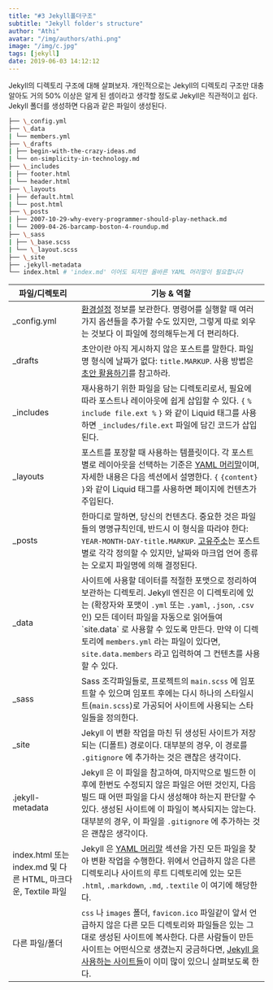 ```yaml
---
title: "#3 Jekyll폴더구조"
subtitle: "Jekyll folder's structure"
author: "Athi"
avatar: "/img/authors/athi.png"
image: "/img/c.jpg"
tags: [jekyll]
date: 2019-06-03 14:12:12
---
```


Jekyll의 디렉토리 구조에 대해 살펴보자. 개인적으로는 Jekyll의 디렉토리 구조만 대충 알아도 거의 50% 이상은 알게 된 셈이라고 생각할 정도로 Jekyll은 직관적이고 쉽다.
Jekyll 폴더를 생성하면 다음과 같은 파일이 생성된다.

```bash
├── \_config.yml
├── \_data
| └── members.yml
├── \_drafts
| ├── begin-with-the-crazy-ideas.md
| └── on-simplicity-in-technology.md
├── \_includes
| ├── footer.html
| └── header.html
├── \_layouts
| ├── default.html
| └── post.html
├── \_posts
| ├── 2007-10-29-why-every-programmer-should-play-nethack.md
| └── 2009-04-26-barcamp-boston-4-roundup.md
├── \_sass
| ├── \_base.scss
| └── \_layout.scss
├── \_site
├── .jekyll-metadata
└── index.html # 'index.md' 이어도 되지만 올바른 YAML 머리말이 필요합니다
```

| 파일/디렉토리                                                 | 기능 & 역할                                                                                                                                                                                                                                                                                                                                                       |
| ------------------------------------------------------------- | ----------------------------------------------------------------------------------------------------------------------------------------------------------------------------------------------------------------------------------------------------------------------------------------------------------------------------------------------------------------- |
| \_config.yml                                                  | [환경설정](https://jekyllrb-ko.github.io/docs/configuration/) 정보를 보관한다. 명령어를 실행할 때 여러가지 옵션들을 추가할 수도 있지만, 그렇게 따로 외우는 것보다 이 파일에 정의해두는게 더 편리하다.                                                                                                                                                             |
| \_drafts                                                      | 초안이란 아직 게시하지 않은 포스트를 말한다. 파일명 형식에 날짜가 없다: `title.MARKUP`. 사용 방법은 [초안 활용하기](https://jekyllrb-ko.github.io/docs/drafts/)를 참고하라.                                                                                                                                                                                       |
| \_includes                                                    | 재사용하기 위한 파일을 담는 디렉토리로서, 필요에 따라 포스트나 레이아웃에 쉽게 삽입할 수 있다. `{` `% include file.ext %` `}` 와 같이 Liquid 태그를 사용하면 `_includes/file.ext` 파일에 담긴 코드가 삽입된다.                                                                                                                                                    |
| \_layouts                                                     | 포스트를 포장할 때 사용하는 템플릿이다. 각 포스트 별로 레이아웃을 선택하는 기준은 [YAML 머리말](https://jekyllrb-ko.github.io/docs/frontmatter/)이며, 자세한 내용은 다음 섹션에서 설명한다. `{` `{content}` `}`와 같이 Liquid 태그를 사용하면 페이지에 컨텐츠가 주입된다.                                                                                         |
| \_posts                                                       | 한마디로 말하면, 당신의 컨텐츠다. 중요한 것은 파일들의 명명규칙인데, 반드시 이 형식을 따라야 한다: `YEAR-MONTH-DAY-title.MARKUP`. [고유주소](https://jekyllrb-ko.github.io/docs/permalinks/)는 포스트 별로 각각 정의할 수 있지만, 날짜와 마크업 언어 종류는 오로지 파일명에 의해 결정된다.                                                                        |
| \_data                                                        | 사이트에 사용할 데이터를 적절한 포맷으로 정리하여 보관하는 디렉토리. Jekyll 엔진은 이 디렉토리에 있는 (확장자와 포맷이 `.yml` 또는 `.yaml`, `.json`, `.csv` 인) 모든 데이터 파일을 자동으로 읽어들여 \`site.data\` 로 사용할 수 있도록 만든다. 만약 이 디렉토리에 `members.yml` 라는 파일이 있다면, `site.data.members` 라고 입력하여 그 컨텐츠를 사용할 수 있다. |
| \_sass                                                        | Sass 조각파일들로, 프로젝트의 `main.scss` 에 임포트할 수 있으며 임포트 후에는 다시 하나의 스타일시트(`main.scss`)로 가공되어 사이트에 사용되는 스타일들을 정의한다.                                                                                                                                                                                               |
| \_site                                                        | Jekyll 이 변환 작업을 마친 뒤 생성된 사이트가 저장되는 (디폴트) 경로이다. 대부분의 경우, 이 경로를 `.gitignore` 에 추가하는 것은 괜찮은 생각이다.                                                                                                                                                                                                                 |
| .jekyll-metadata                                              | Jekyll 은 이 파일을 참고하여, 마지막으로 빌드한 이후에 한번도 수정되지 않은 파일은 어떤 것인지, 다음 빌드 때 어떤 파일을 다시 생성해야 하는지 판단할 수 있다. 생성된 사이트에 이 파일이 복사되지는 않는다. 대부분의 경우, 이 파일을 `.gitignore` 에 추가하는 것은 괜찮은 생각이다.                                                                                |
| index.html 또는 index.md 및 다른 HTML, 마크다운, Textile 파일 | Jekyll 은 [YAML 머리말](https://jekyllrb-ko.github.io/docs/frontmatter/) 섹션을 가진 모든 파일을 찾아 변환 작업을 수행한다. 위에서 언급하지 않은 다른 디렉토리나 사이트의 루트 디렉토리에 있는 모든 `.html`, `.markdown`, `.md`, `.textile` 이 여기에 해당한다.                                                                                                   |
| 다른 파일/폴더                                                | `css` 나 `images` 폴더, `favicon.ico` 파일같이 앞서 언급하지 않은 다른 모든 디렉토리와 파일들은 있는 그대로 생성된 사이트에 복사한다. 다른 사람들이 만든 사이트는 어떤식으로 생겼는지 궁금하다면, [Jekyll 을 사용하는 사이트들](https://jekyllrb-ko.github.io/docs/sites/)이 이미 많이 있으니 살펴보도록 한다.                                                    |
